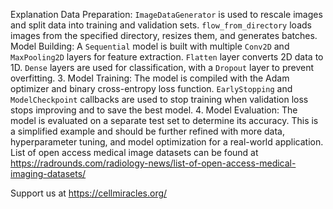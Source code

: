 Explanation
Data Preparation:  `ImageDataGenerator` is used to rescale images and split data into training and validation sets.  `flow_from_directory` loads images from the specified directory, resizes them, and generates batches.
Model Building: A `Sequential` model is built with multiple `Conv2D` and `MaxPooling2D` layers for feature extraction.  `Flatten` layer converts 2D data to 1D. `Dense` layers are used for classification, with a `Dropout` layer to prevent overfitting.
3. Model Training: The model is compiled with the Adam optimizer and binary cross-entropy loss function.  `EarlyStopping` and `ModelCheckpoint` callbacks are used to stop training when validation loss stops improving and to save the best model.
4. Model Evaluation: The model is evaluated on a separate test set to determine its accuracy.
This is a simplified example and should be further refined with more data, hyperparameter tuning, and model optimization for a real-world application.
List of open access medical image datasets can be found at https://radrounds.com/radiology-news/list-of-open-access-medical-imaging-datasets/

Support us at https://cellmiracles.org/
